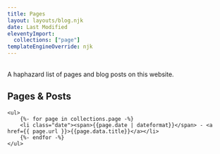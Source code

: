 ```yaml
---
title: Pages
layout: layouts/blog.njk
date: Last Modified
eleventyImport:
  collections: ["page"]
templateEngineOverride: njk
---
```


<div class="blog2">
<br>
A haphazard list of pages and blog posts on this website. 
<h2 class="nontitle">Pages & Posts</h2>

    <ul>
        {%- for page in collections.page -%}
        <li class="date"><span>{{page.date | dateformat}}</span> - <a href={{ page.url }}>{{page.data.title}}</a></li>
        {%- endfor -%}
    </ul>
</div>